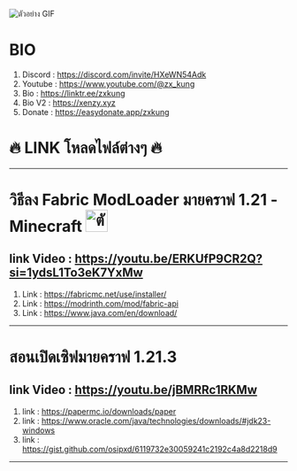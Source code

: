 ![ตัวอย่าง GIF](https://xenzy.xyz/p/s002.gif)
# BIO
1. Discord : https://discord.com/invite/HXeWN54Adk
2. Youtube : https://www.youtube.com/@zx_kung
3. Bio : https://linktr.ee/zxkung
4. Bio V2 : https://xenzy.xyz
5. Donate : https://easydonate.app/zxkung
# 🔥 LINK โหลดไฟล์ต่างๆ 🔥
---
# วิธีลง Fabric ModLoader มายคราฟ 1.21 - Minecraft <img src="https://i.redd.it/hpi2fcsou3471.png" alt="ตัวอย่าง" width="40" height="40">
## link Video : https://youtu.be/ERKUfP9CR2Q?si=1ydsL1To3eK7YxMw
1. Link : https://fabricmc.net/use/installer/
2. Link : https://modrinth.com/mod/fabric-api
3. Link : https://www.java.com/en/download/
---
# สอนเปิดเซิฟมายคราฟ 1.21.3
## link Video : https://youtu.be/jBMRRc1RKMw
1. link : https://papermc.io/downloads/paper
2. link : https://www.oracle.com/java/technologies/downloads/#jdk23-windows
3. link : https://gist.github.com/osipxd/6119732e30059241c2192c4a8d2218d9
---
